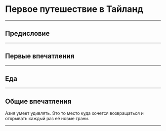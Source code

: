 # Первое путешествие в Тайланд

___


## Предисловие

___

## Первые впечатления

___

## Еда

___

## Общие впечатления
Азия умеет удивлять. Это то место куда хочется возвращаться и открывать каждый раз её новые грани.
___
